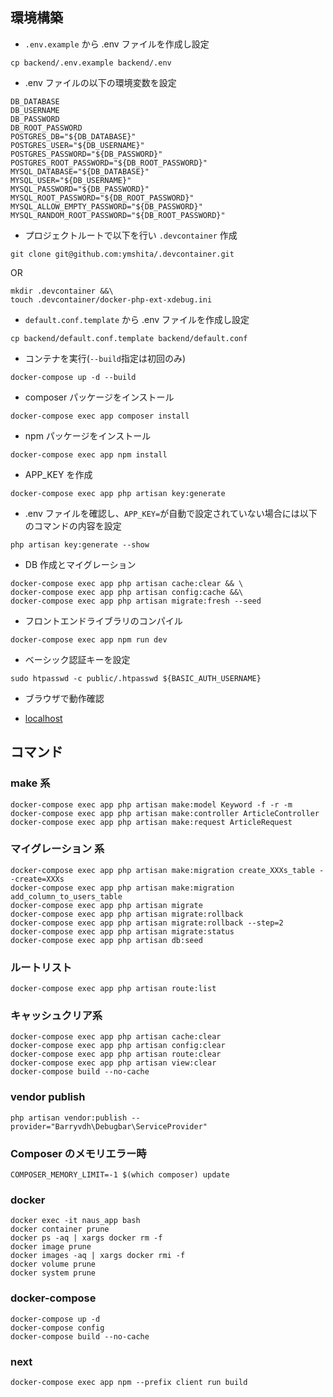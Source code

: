 ## 環境構築

- `.env.example` から .env ファイルを作成し設定

```
cp backend/.env.example backend/.env
```

- .env ファイルの以下の環境変数を設定

```
DB_DATABASE
DB_USERNAME
DB_PASSWORD
DB_ROOT_PASSWORD
POSTGRES_DB="${DB_DATABASE}"
POSTGRES_USER="${DB_USERNAME}"
POSTGRES_PASSWORD="${DB_PASSWORD}"
POSTGRES_ROOT_PASSWORD="${DB_ROOT_PASSWORD}"
MYSQL_DATABASE="${DB_DATABASE}"
MYSQL_USER="${DB_USERNAME}"
MYSQL_PASSWORD="${DB_PASSWORD}"
MYSQL_ROOT_PASSWORD="${DB_ROOT_PASSWORD}"
MYSQL_ALLOW_EMPTY_PASSWORD="${DB_PASSWORD}"
MYSQL_RANDOM_ROOT_PASSWORD="${DB_ROOT_PASSWORD}"
```

- プロジェクトルートで以下を行い `.devcontainer` 作成

```
git clone git@github.com:ymshita/.devcontainer.git
```

OR

```
mkdir .devcontainer &&\
touch .devcontainer/docker-php-ext-xdebug.ini
```

- `default.conf.template` から .env ファイルを作成し設定

```
cp backend/default.conf.template backend/default.conf
```

- コンテナを実行(`--build`指定は初回のみ)

```
docker-compose up -d --build
```

- composer パッケージをインストール

```
docker-compose exec app composer install
```

- npm パッケージをインストール

```
docker-compose exec app npm install
```

- APP_KEY を作成

```
docker-compose exec app php artisan key:generate
```

- .env ファイルを確認し、`APP_KEY=`が自動で設定されていない場合には以下のコマンドの内容を設定

```
php artisan key:generate --show
```

- DB 作成とマイグレーション

```
docker-compose exec app php artisan cache:clear && \
docker-compose exec app php artisan config:cache &&\
docker-compose exec app php artisan migrate:fresh --seed
```

- フロントエンドライブラリのコンパイル

```
docker-compose exec app npm run dev
```

- ベーシック認証キーを設定

```
sudo htpasswd -c public/.htpasswd ${BASIC_AUTH_USERNAME}
```

- ブラウザで動作確認

- [localhost](http://localhost)

## コマンド

### make 系

```
docker-compose exec app php artisan make:model Keyword -f -r -m
docker-compose exec app php artisan make:controller ArticleController
docker-compose exec app php artisan make:request ArticleRequest
```

### マイグレーション 系

```
docker-compose exec app php artisan make:migration create_XXXs_table --create=XXXs
docker-compose exec app php artisan make:migration add_column_to_users_table
docker-compose exec app php artisan migrate
docker-compose exec app php artisan migrate:rollback
docker-compose exec app php artisan migrate:rollback --step=2
docker-compose exec app php artisan migrate:status
docker-compose exec app php artisan db:seed
```

### ルートリスト

```
docker-compose exec app php artisan route:list
```

### キャッシュクリア系

```
docker-compose exec app php artisan cache:clear
docker-compose exec app php artisan config:clear
docker-compose exec app php artisan route:clear
docker-compose exec app php artisan view:clear
docker-compose build --no-cache
```

### vendor publish

```
php artisan vendor:publish --provider="Barryvdh\Debugbar\ServiceProvider"
```

### Composer のメモリエラー時

```
COMPOSER_MEMORY_LIMIT=-1 $(which composer) update
```

### docker

```
docker exec -it naus_app bash
docker container prune
docker ps -aq | xargs docker rm -f
docker image prune
docker images -aq | xargs docker rmi -f
docker volume prune
docker system prune
```

### docker-compose

```
docker-compose up -d
docker-compose config
docker-compose build --no-cache
```

### next

```
docker-compose exec app npm --prefix client run build
```
